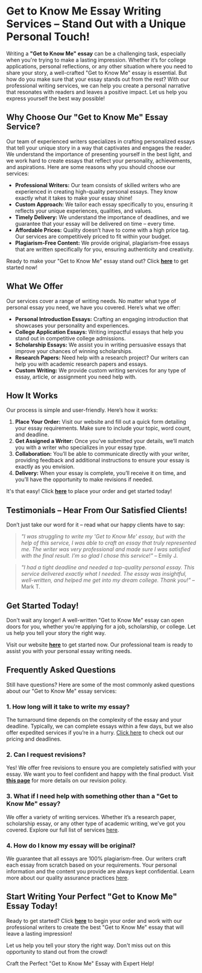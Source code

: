 <h1>Get to Know Me Essay Writing Services – Stand Out with a Unique Personal Touch!</h1>

<p>Writing a <strong>"Get to Know Me" essay</strong> can be a challenging task, especially when you're trying to make a lasting impression. Whether it’s for college applications, personal reflections, or any other situation where you need to share your story, a well-crafted "Get to Know Me" essay is essential. But how do you make sure that your essay stands out from the rest? With our professional writing services, we can help you create a personal narrative that resonates with readers and leaves a positive impact. Let us help you express yourself the best way possible!</p>

<h2>Why Choose Our "Get to Know Me" Essay Service?</h2>
<p>Our team of experienced writers specializes in crafting personalized essays that tell your unique story in a way that captivates and engages the reader. We understand the importance of presenting yourself in the best light, and we work hard to create essays that reflect your personality, achievements, and aspirations. Here are some reasons why you should choose our services:</p>

<ul>
  <li><strong>Professional Writers:</strong> Our team consists of skilled writers who are experienced in creating high-quality personal essays. They know exactly what it takes to make your essay shine!</li>
  <li><strong>Custom Approach:</strong> We tailor each essay specifically to you, ensuring it reflects your unique experiences, qualities, and values.</li>
  <li><strong>Timely Delivery:</strong> We understand the importance of deadlines, and we guarantee that your essay will be delivered on time – every time.</li>
  <li><strong>Affordable Prices:</strong> Quality doesn’t have to come with a high price tag. Our services are competitively priced to fit within your budget.</li>
  <li><strong>Plagiarism-Free Content:</strong> We provide original, plagiarism-free essays that are written specifically for you, ensuring authenticity and creativity.</li>
</ul>

<p>Ready to make your "Get to Know Me" essay stand out? Click <a href="https://tinyurl.com/topessay?keyword=get+to+know+me+essay" target="_blank"><strong>here</strong></a> to get started now!</p>

<h2>What We Offer</h2>
<p>Our services cover a range of writing needs. No matter what type of personal essay you need, we have you covered. Here’s what we offer:</p>

<ul>
  <li><strong>Personal Introduction Essays:</strong> Crafting an engaging introduction that showcases your personality and experiences.</li>
  <li><strong>College Application Essays:</strong> Writing impactful essays that help you stand out in competitive college admissions.</li>
  <li><strong>Scholarship Essays:</strong> We assist you in writing persuasive essays that improve your chances of winning scholarships.</li>
  <li><strong>Research Papers:</strong> Need help with a research project? Our writers can help you with academic research papers and essays.</li>
  <li><strong>Custom Writing:</strong> We provide custom writing services for any type of essay, article, or assignment you need help with.</li>
</ul>

<h2>How It Works</h2>
<p>Our process is simple and user-friendly. Here’s how it works:</p>

<ol>
  <li><strong>Place Your Order:</strong> Visit our website and fill out a quick form detailing your essay requirements. Make sure to include your topic, word count, and deadline.</li>
  <li><strong>Get Assigned a Writer:</strong> Once you’ve submitted your details, we’ll match you with a writer who specializes in your essay type.</li>
  <li><strong>Collaboration:</strong> You’ll be able to communicate directly with your writer, providing feedback and additional instructions to ensure your essay is exactly as you envision.</li>
  <li><strong>Delivery:</strong> When your essay is complete, you’ll receive it on time, and you’ll have the opportunity to make revisions if needed.</li>
</ol>

<p>It's that easy! Click <a href="https://tinyurl.com/topessay?keyword=get+to+know+me+essay" target="_blank"><strong>here</strong></a> to place your order and get started today!</p>

<h2>Testimonials – Hear From Our Satisfied Clients!</h2>
<p>Don’t just take our word for it – read what our happy clients have to say:</p>

<blockquote>
  <p><em>"I was struggling to write my 'Get to Know Me' essay, but with the help of this service, I was able to craft an essay that truly represented me. The writer was very professional and made sure I was satisfied with the final result. I’m so glad I chose this service!"</em> – Emily J.</p>
</blockquote>

<blockquote>
  <p><em>"I had a tight deadline and needed a top-quality personal essay. This service delivered exactly what I needed. The essay was insightful, well-written, and helped me get into my dream college. Thank you!"</em> – Mark T.</p>
</blockquote>

<h2>Get Started Today!</h2>
<p>Don't wait any longer! A well-written "Get to Know Me" essay can open doors for you, whether you're applying for a job, scholarship, or college. Let us help you tell your story the right way.</p>

<p>Visit our website <a href="https://tinyurl.com/topessay?keyword=get+to+know+me+essay" target="_blank"><strong>here</strong></a> to get started now. Our professional team is ready to assist you with your personal essay writing needs.</p>

<h2>Frequently Asked Questions</h2>
<p>Still have questions? Here are some of the most commonly asked questions about our "Get to Know Me" essay services:</p>

<h3>1. How long will it take to write my essay?</h3>
<p>The turnaround time depends on the complexity of the essay and your deadline. Typically, we can complete essays within a few days, but we also offer expedited services if you’re in a hurry. <a href="https://tinyurl.com/topessay?keyword=get+to+know+me+essay" target="_blank">Click here</a> to check out our pricing and deadlines.</p>

<h3>2. Can I request revisions?</h3>
<p>Yes! We offer free revisions to ensure you are completely satisfied with your essay. We want you to feel confident and happy with the final product. Visit <a href="https://tinyurl.com/topessay?keyword=get+to+know+me+essay" target="_blank"><strong>this page</strong></a> for more details on our revision policy.</p>

<h3>3. What if I need help with something other than a "Get to Know Me" essay?</h3>
<p>We offer a variety of writing services. Whether it’s a research paper, scholarship essay, or any other type of academic writing, we’ve got you covered. Explore our full list of services <a href="https://tinyurl.com/topessay?keyword=get+to+know+me+essay" target="_blank">here</a>.</p>

<h3>4. How do I know my essay will be original?</h3>
<p>We guarantee that all essays are 100% plagiarism-free. Our writers craft each essay from scratch based on your requirements. Your personal information and the content you provide are always kept confidential. Learn more about our quality assurance practices <a href="https://tinyurl.com/topessay?keyword=get+to+know+me+essay" target="_blank">here</a>.</p>

<h2>Start Writing Your Perfect "Get to Know Me" Essay Today!</h2>
<p>Ready to get started? Click <a href="https://tinyurl.com/topessay?keyword=get+to+know+me+essay" target="_blank"><strong>here</strong></a> to begin your order and work with our professional writers to create the best "Get to Know Me" essay that will leave a lasting impression!</p>

<p>Let us help you tell your story the right way. Don't miss out on this opportunity to stand out from the crowd!</p>
Craft the Perfect "Get to Know Me" Essay with Expert Help!
